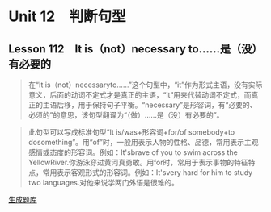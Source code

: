 ﻿ # Unit 12　判断句型
 ## Lesson 112　It is（not）necessary to……是（没）有必要的
 
> 在“It is（not）necessaryto……”这个句型中，“it”作为形式主语，没有实际意义，后面的动词不定式才是真正的主语，“it”用来代替动词不定式，而真正的主语后移，用于保持句子平衡。“necessary”是形容词，有“必要的、必须的”的意思，该句型翻译为“（做）……是（没）有必要的”。

> 此句型可以写成标准句型“It is/was+形容词+for/of somebody+to dosomething”。用“of”时，一般用表示人物的性格、品德，常用表示主观感情或态度的形容词。例如：It'sbrave of you to swim across the YellowRiver.你游泳穿过黄河真勇敢。用for时，常用于表示事物的特征特点，常用表示客观形式的形容词。例如：It'svery hard for him to study two languages.对他来说学两门外语是很难的。


 [生成题库](./sentence/f112.json)